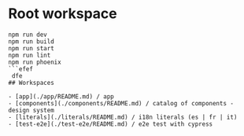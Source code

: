 # Root workspace

```node
npm run dev
npm run build
npm run start
npm run lint
npm run phoenix
```efef
 dfe
## Workspaces

- [app](./app/README.md) / app
- [components](./components/README.md) / catalog of components - design system
- [literals](./literals/README.md) / i18n literals (es | fr | it)
- [test-e2e](./test-e2e/README.md) / e2e test with cypress
